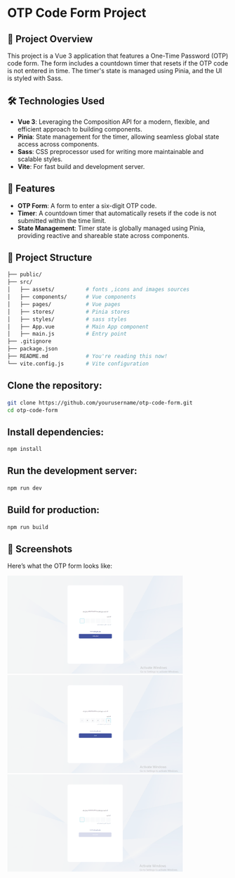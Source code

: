 # OTP Code Form Project

## 🚀 Project Overview

This project is a Vue 3 application that features a One-Time Password (OTP) code form. The form includes a countdown timer that resets if the OTP code is not entered in time. The timer's state is managed using Pinia, and the UI is styled with Sass.

## 🛠️ Technologies Used

- **Vue 3**: Leveraging the Composition API for a modern, flexible, and efficient approach to building components.
- **Pinia**: State management for the timer, allowing seamless global state access across components.
- **Sass**: CSS preprocessor used for writing more maintainable and scalable styles.
- **Vite**: For fast build and development server.

## 🎯 Features

- **OTP Form**: A form to enter a six-digit OTP code.
- **Timer**: A countdown timer that automatically resets if the code is not submitted within the time limit.
- **State Management**: Timer state is globally managed using Pinia, providing reactive and shareable state across components.

## 📂 Project Structure

```bash
├── public/
├── src/
│   ├── assets/          # fonts ,icons and images sources
│   ├── components/      # Vue components
│   ├── pages/           # Vue pages
│   ├── stores/          # Pinia stores
│   ├── styles/          # sass styles
│   ├── App.vue          # Main App component
│   ├── main.js          # Entry point
├── .gitignore
├── package.json
├── README.md            # You're reading this now!
└── vite.config.js       # Vite configuration
```

## Clone the repository:

```sh
git clone https://github.com/yourusername/otp-code-form.git
cd otp-code-form
```

## Install dependencies:

```sh
npm install

```

## Run the development server:

```sh
npm run dev

```

## Build for production:

```sh
npm run build

```
## 📸 Screenshots

Here’s what the OTP form looks like:


<img src="./src/assets/images/otp-form-1.png" alt="Screenshot of OTP Form" width="400"/>
<img src="./src/assets/images/otp-form-2.png" alt="Screenshot of OTP Form" width="400"/>
<img src="./src/assets/images/otp-form-3.png" alt="Screenshot of OTP Form" width="400"/>

<!-- ![OTP Form 1](./src/assets/images/otp-form-1.png)
![OTP Form 2](./src/assets/images/otp-form-2.png)
![OTP Form 3](./src/assets/images/otp-form-3.png) -->